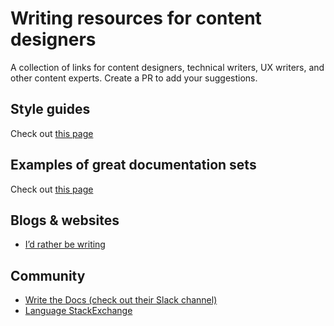 # Writing resources for content designers
A collection of links for content designers, technical writers, UX writers, and other content experts. 
Create a PR to add your suggestions.

## Style guides
Check out [this page](style-guides.md)

## Examples of great documentation sets
Check out [this page](documentation-examples.md)

## Blogs & websites
* [I’d rather be writing](https://idratherbewriting.com/)
## Community
* [Write the Docs (check out their Slack channel)](http://www.writethedocs.org/)
* [Language StackExchange](https://english.stackexchange.com/)
